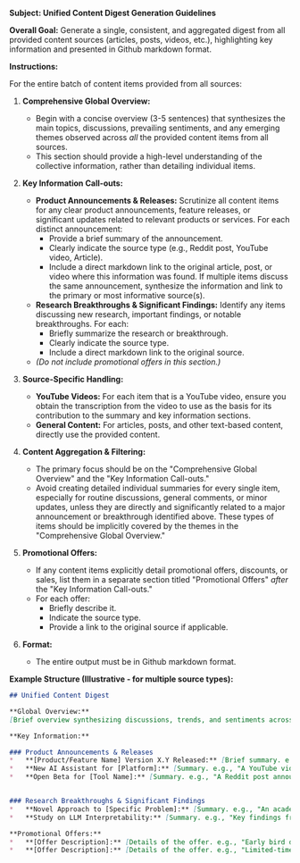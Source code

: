 **Subject: Unified Content Digest Generation Guidelines**

**Overall Goal:** Generate a single, consistent, and aggregated digest from all provided content sources (articles, posts, videos, etc.), highlighting key information and presented in Github markdown format.

**Instructions:**

For the entire batch of content items provided from all sources:

1.  **Comprehensive Global Overview:**
    *   Begin with a concise overview (3-5 sentences) that synthesizes the main topics, discussions, prevailing sentiments, and any emerging themes observed across *all* the provided content items from all sources.
    *   This section should provide a high-level understanding of the collective information, rather than detailing individual items.

2.  **Key Information Call-outs:**
    *   **Product Announcements & Releases:** Scrutinize all content items for any clear product announcements, feature releases, or significant updates related to relevant products or services. For each distinct announcement:
        *   Provide a brief summary of the announcement.
        *   Clearly indicate the source type (e.g., Reddit post, YouTube video, Article).
        *   Include a direct markdown link to the original article, post, or video where this information was found. If multiple items discuss the same announcement, synthesize the information and link to the primary or most informative source(s).
    *   **Research Breakthroughs & Significant Findings:** Identify any items discussing new research, important findings, or notable breakthroughs. For each:
        *   Briefly summarize the research or breakthrough.
        *   Clearly indicate the source type.
        *   Include a direct markdown link to the original source.
    *   *(Do not include promotional offers in this section.)*

3.  **Source-Specific Handling:**
    *   **YouTube Videos:** For each item that is a YouTube video, ensure you obtain the transcription from the video to use as the basis for its contribution to the summary and key information sections.
    *   **General Content:** For articles, posts, and other text-based content, directly use the provided content.

4.  **Content Aggregation & Filtering:**
    *   The primary focus should be on the "Comprehensive Global Overview" and the "Key Information Call-outs."
    *   Avoid creating detailed individual summaries for every single item, especially for routine discussions, general comments, or minor updates, unless they are directly and significantly related to a major announcement or breakthrough identified above. These types of items should be implicitly covered by the themes in the "Comprehensive Global Overview."

5.  **Promotional Offers:**
    *   If any content items explicitly detail promotional offers, discounts, or sales, list them in a separate section titled "Promotional Offers" *after* the "Key Information Call-outs."
    *   For each offer:
        *   Briefly describe it.
        *   Indicate the source type.
        *   Provide a link to the original source if applicable.

6.  **Format:**
    *   The entire output must be in Github markdown format.

**Example Structure (Illustrative - for multiple source types):**

```markdown
## Unified Content Digest

**Global Overview:**
[Brief overview synthesizing discussions, trends, and sentiments across all provided content items. e.g., "This period's content highlights significant advancements in AI model efficiency, with several new open-source tools announced. Discussions indicate a growing interest in practical applications of large language models across various industries, alongside some concerns about ethical implications."]

**Key Information:**

### Product Announcements & Releases
*   **[Product/Feature Name] Version X.Y Released:** [Brief summary. e.g., "The new version includes enhanced data processing capabilities and a redesigned user interface."] - (Source: Article - [Link to Article])
*   **New AI Assistant for [Platform]:** [Summary. e.g., "A YouTube video showcased a new AI assistant integrated into their platform, promising streamlined workflows."] - (Source: YouTube Video - [Link to Video])
*   **Open Beta for [Tool Name]:** [Summary. e.g., "A Reddit post announced the open beta for a new developer tool focused on code generation."] - (Source: Reddit Post - [Link to Reddit Post])


### Research Breakthroughs & Significant Findings
*   **Novel Approach to [Specific Problem]:** [Summary. e.g., "An academic paper detailed a new algorithm reducing computational costs for training by 30%."] - (Source: Article - [Link to Paper])
*   **Study on LLM Interpretability:** [Summary. e.g., "Key findings from a recent study on how to better understand LLM decision-making were discussed in a popular tech blog."] - (Source: Blog Post - [Link to Blog Post])

**Promotional Offers:**
*   **[Offer Description]:** [Details of the offer. e.g., "Early bird discount for the upcoming [Conference Name]."] - (Source: Article - [Link to Article])
*   **[Offer Description]:** [Details of the offer. e.g., "Limited-time 20% off all courses on [Platform Name]."] - (Source: YouTube Video - [Link to Video Description/Channel])
```
